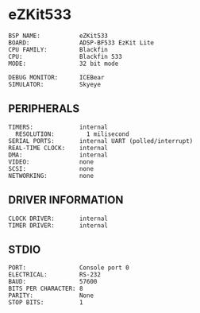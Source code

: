 eZKit533
========
```
BSP NAME:           eZKit533
BOARD:              ADSP-BF533 EzKit Lite 
CPU FAMILY:         Blackfin
CPU:                Blackfin 533 
MODE:               32 bit mode

DEBUG MONITOR:      ICEBear
SIMULATOR:          Skyeye
```

PERIPHERALS
-----------
```
TIMERS:             internal
  RESOLUTION:         1 milisecond
SERIAL PORTS:       internal UART (polled/interrupt)
REAL-TIME CLOCK:    internal
DMA:                internal
VIDEO:              none
SCSI:               none
NETWORKING:         none
```

DRIVER INFORMATION
------------------
```
CLOCK DRIVER:       internal
TIMER DRIVER:       internal
```

STDIO
-----
```
PORT:               Console port 0
ELECTRICAL:         RS-232
BAUD:               57600
BITS PER CHARACTER: 8
PARITY:             None
STOP BITS:          1
```
